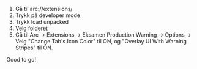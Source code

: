 1. Gå til arc://extensions/
2. Trykk på developer mode
3. Trykk load unpacked
4. Velg folderet
5. Gå til Arc -> Extensions -> Eksamen Production Warning -> Options -> Velg "Change Tab's Icon Color" til ON, og "Overlay UI With Warning Stripes" til ON.

Good to go!